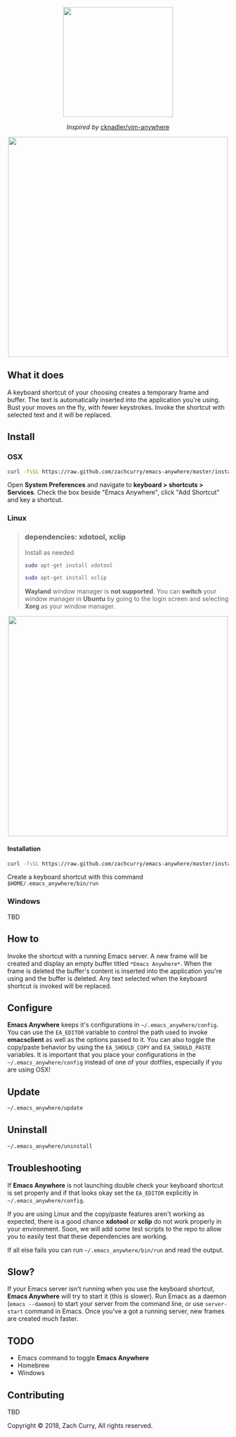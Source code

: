 <p align="center">
  <img src="https://imgur.com/KEvaVTP.jpg" width="250px"></img>
</p>
<p align="center">
  <em>Inspired by</em>
  <a href="https://github.com/cknadler/vim-anywhere">cknadler/vim-anywhere</a>
</p>

<p align="center">
  <img src="https://thumbs.gfycat.com/PlumpDeadlyAlpinegoat-size_restricted.gif" width="500px"></img>
  <h2>What it does</h2>
  A keyboard shortcut of your choosing creates a temporary frame and buffer. The text is automatically inserted into the application you&apos;re using. Bust your moves on the fly, with fewer keystrokes. Invoke the shortcut with selected text and it will be replaced.
</p>




## Install ##
### OSX ###
``` bash
curl -fsSL https://raw.github.com/zachcurry/emacs-anywhere/master/install | bash
```
Open **System Preferences** and navigate to **keyboard > shortcuts > Services**. Check the box beside "Emacs Anywhere", click "Add Shortcut" and key a shortcut.

### Linux ###
>### dependencies: **xdotool**, **xclip** ###
>Install as needed
>``` bash
>sudo apt-get install xdotool
>```
>``` bash
>sudo apt-get install xclip
>```
>**Wayland** window manager is **not supported**. You can **switch** your window manager in **Ubuntu** by going to the login screen and selecting **Xorg** as your window manager.

<p align="center">
  <img src="https://imgur.com/DrVbpRX.jpg" width="500px"></img>
</p>


#### Installation ####


``` bash
curl -fsSL https://raw.github.com/zachcurry/emacs-anywhere/master/install | bash
```
Create a keyboard shortcut with this command `$HOME/.emacs_anywhere/bin/run`

### Windows ###
TBD

## How to ##
Invoke the shortcut with a running Emacs server. A new frame will be created and display an empty buffer titled `*Emacs Anywhere*`. When the frame is deleted the buffer's content is inserted into the application you're using and the buffer is deleted. Any text selected when the keyboard shortcut is invoked will be replaced.

## Configure ##
**Emacs Anywhere** keeps it's configurations in `~/.emacs_anywhere/config`. You can use the `EA_EDITOR` variable to control the path used to invoke **emacsclient** as well as the options passed to it. You can also toggle the copy/paste behavior by using the `EA_SHOULD_COPY` and `EA_SHOULD_PASTE` variables. It is important that you place your configurations in the `~/.emacs_anywhere/config` instead of one of your dotfiles, especially if you are using OSX!

## Update ##
``` bash
~/.emacs_anywhere/update
```

## Uninstall ##
``` bash
~/.emacs_anywhere/uninstall
```

## Troubleshooting ##
If **Emacs Anywhere** is not launching double check your keyboard shortcut is set properly and if that looks okay set the `EA_EDITOR` explicitly in `~/.emacs_anywhere/config`.

If you are using Linux and the copy/paste features aren't working as expected, there is a good chance **xdotool** or **xclip** do not work properly in your environment. Soon, we will add some test scripts to the repo to allow you to easily test that these dependencies are working.

If all else fails you can run `~/.emacs_anywhere/bin/run` and read the output. 

## Slow? ##
If your Emacs server isn't running when you use the keyboard shortcut, **Emacs Anywhere** will try to start it (this is slower). Run Emacs as a daemon (`emacs --daemon`) to start your server from the command line, or use `server-start` command in Emacs. Once you've a got a running server, new frames are created much faster.

## TODO ##
- Emacs command to toggle **Emacs Anywhere**
- Homebrew
- Windows

## Contributing ##
TBD

Copyright © 2018, Zach Curry, All rights reserved.
